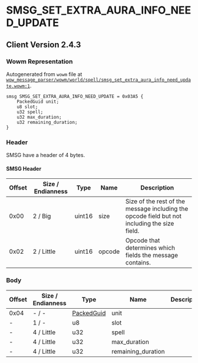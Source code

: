 # SMSG_SET_EXTRA_AURA_INFO_NEED_UPDATE

## Client Version 2.4.3

### Wowm Representation

Autogenerated from `wowm` file at [`wow_message_parser/wowm/world/spell/smsg_set_extra_aura_info_need_update.wowm:1`](https://github.com/gtker/wow_messages/tree/main/wow_message_parser/wowm/world/spell/smsg_set_extra_aura_info_need_update.wowm#L1).
```rust,ignore
smsg SMSG_SET_EXTRA_AURA_INFO_NEED_UPDATE = 0x03A5 {
    PackedGuid unit;
    u8 slot;
    u32 spell;
    u32 max_duration;
    u32 remaining_duration;
}
```
### Header

SMSG have a header of 4 bytes.

#### SMSG Header

| Offset | Size / Endianness | Type   | Name   | Description |
| ------ | ----------------- | ------ | ------ | ----------- |
| 0x00   | 2 / Big           | uint16 | size   | Size of the rest of the message including the opcode field but not including the size field.|
| 0x02   | 2 / Little        | uint16 | opcode | Opcode that determines which fields the message contains.|

### Body

| Offset | Size / Endianness | Type | Name | Description | Comment |
| ------ | ----------------- | ---- | ---- | ----------- | ------- |
| 0x04 | - / - | [PackedGuid](../types/packed-guid.md) | unit |  |  |
| - | 1 / - | u8 | slot |  |  |
| - | 4 / Little | u32 | spell |  |  |
| - | 4 / Little | u32 | max_duration |  |  |
| - | 4 / Little | u32 | remaining_duration |  |  |

